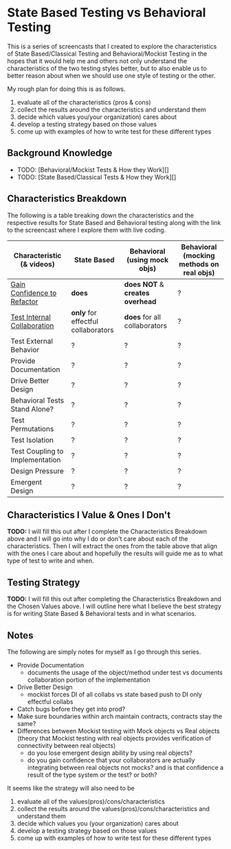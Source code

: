 # State Based Testing vs Behavioral Testing

This is a series of screencasts that I created to explore the characteristics
of State Based/Classical Testing and Behavioral/Mockist Testing in the hopes
that it would help me and others not only understand the characteristics of the
two testing styles better, but to also enable us to better reason about when we
should use one style of testing or the other.

My rough plan for doing this is as follows.

1. evaluate all of the characteristics (pros & cons)
2. collect the results around the characteristics and understand them
3. decide which values you/your organization) cares about
4. develop a testing strategy based on those values
5. come up with examples of how to write test for these different types

## Background Knowledge

- TODO: [Behavioral/Mockist Tests & How they Work][]
- TODO: [State Based/Classical Tests & How they Work][]

## Characteristics Breakdown

The following is a table breaking down the characteristics and the respective
results for State Based and Behavioral testing along with the link to the
screencast where I explore them with live coding.

| Characteristic (& videos)       | State Based                          | Behavioral (using mock objs)        | Behavioral (mocking methods on real objs) |
| ------------------------------- | ------------------------------------ | ----------------------------------- | ------------------------------------------|
| [Gain Confidence to Refactor][] | **does**                             | **does NOT** & **creates overhead** | ?   								       |
| [Test Internal Collaboration][] | **only** for effectful collaborators | **does** for all collaborators      | ?                                         |
| Test External Behavior          | ?                                    | ?                                   | ?                                         |
| Provide Documentation           | ?                                    | ?                                   | ?                                         |
| Drive Better Design             | ?                                    | ?                                   | ?                                         |
| Behavioral Tests Stand Alone?   | ?                                    | ?                                   | ?                                         |
| Test Permutations               | ?                                    | ?                                   | ?                                         |
| Test Isolation                  | ?                                    | ?                                   | ?                                         |
| Test Coupling to Implementation | ?                                    | ?                                   | ?                                         | 
| Design Pressure                 | ?                                    | ?                                   | ?                                         |
| Emergent Design                 | ?                                    | ?                                   | ?                                         |

## Characteristics I Value & Ones I Don't

**TODO:** I will fill this out after I complete the Characteristics Breakdown above
and I will go into why I do or don't care about each of the characteristics.
Then I will extract the ones from the table above that align with the ones I
care about and hopefully the results will guide me as to what type of test to
write and when.

## Testing Strategy

**TODO:** I will fill this out after completing the Characteristics Breakdown
and the Chosen Values above. I will outline here what I believe the best
strategy is for writing State Based & Behavioral tests and in what scenarios.

## Notes

The following are simply notes for myself as I go through this series.

* Provide Documentation
	* documents the usage of the object/method under test vs documents collaboration portion of the implementation
* Drive Better Design
	* mockist forces DI of all collabs vs state based push to DI only effectful collabs
* Catch bugs before they get into prod?
* Make sure boundaries within arch maintain contracts, contracts stay the same?
* Differences between Mockist testing with Mock objects vs Real objects (theory that Mockist testing with real objects provides verification of connectivity between real objects)
	* do you lose emergent design ability by using real objects?
	* do you gain confidence that your collaborators are actually integrating between real objects not mocks? and is that confidence a result of the type system or the test? or both?

It seems like the strategy will also need to be

1. evaluate all of the values(pros)/cons/characteristics
2. collect the results around the values(pros)/cons/characteristics and understand them
3. decide which values you (your organization) cares about
4. develop a testing strategy based on those values
5. come up with examples of how to write test for these different types


[Gain Confidence to Refactor]: https://youtu.be/DF7y2DA3YIY
[Test Internal Collaboration]: https://youtu.be/jEgkG2oCZaI
